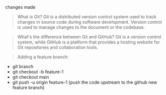 changes made



> What is Git?
Git is a distributed version control system used to track changes in source code during software development.
Version control is used to manage changes to the document or the codebase.

> What's the difference between Git and GitHub?
Git is a version control system, while GitHub is a platform that provides a hosting website for Git repositories and collaboration tools.

> Adding a feature branch:
- git branch
- git checkout -b feature-1
- git checkout main
- git push -u origin feature-1 (push the code upstream to the github new feature branch)